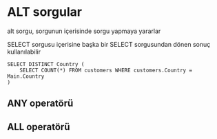 # ALT sorgular

alt sorgu, sorgunun içerisinde sorgu yapmaya yararlar

SELECT sorgusu içerisine başka bir SELECT sorgusundan dönen sonuç kullanılabilir

```
SELECT DISTINCT Country (
    SELECT COUNT(*) FROM customers WHERE customers.Country = Main.Country
)

```

## ANY operatörü

## ALL operatörü 
